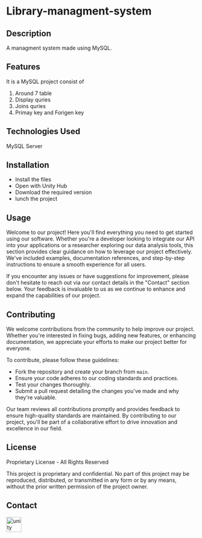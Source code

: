 # Library-managment-system

## Description
A managment system made using MySQL.

## Features
It is a MySQL project consist of
  1. Around 7 table 
  2. Display quries 
  3. Joins quries
  4. Primay key and Forigen key

## Technologies Used
MySQL Server

## Installation
- Install the files
- Open with Unity Hub
- Download the required version
- lunch the project

## Usage

Welcome to our project! Here you'll find everything you need to get started using our software. Whether you're a developer looking to integrate our API into your applications or a researcher exploring our data analysis tools, this section provides clear guidance on how to leverage our project effectively. We've included examples, documentation references, and step-by-step instructions to ensure a smooth experience for all users.

If you encounter any issues or have suggestions for improvement, please don't hesitate to reach out via our contact details in the "Contact" section below. Your feedback is invaluable to us as we continue to enhance and expand the capabilities of our project.

## Contributing

We welcome contributions from the community to help improve our project. Whether you're interested in fixing bugs, adding new features, or enhancing documentation, we appreciate your efforts to make our project better for everyone.

To contribute, please follow these guidelines:
- Fork the repository and create your branch from `main`.
- Ensure your code adheres to our coding standards and practices.
- Test your changes thoroughly.
- Submit a pull request detailing the changes you've made and why they're valuable.

Our team reviews all contributions promptly and provides feedback to ensure high-quality standards are maintained. By contributing to our project, you'll be part of a collaborative effort to drive innovation and excellence in our field.

## License

Proprietary License - All Rights Reserved

This project is proprietary and confidential. No part of this project may be reproduced, distributed, or transmitted in any form or by any means, without the prior written permission of the project owner.

## Contact
<a href="https://linktr.ee/ahmad_bi1a1" target="_blank" rel="noreferrer"> <img src="https://pbs.twimg.com/profile_images/1545146599474544640/xYvfFLxc_400x400.png" alt="unity" width="40" height="40"/> </a> </p>
